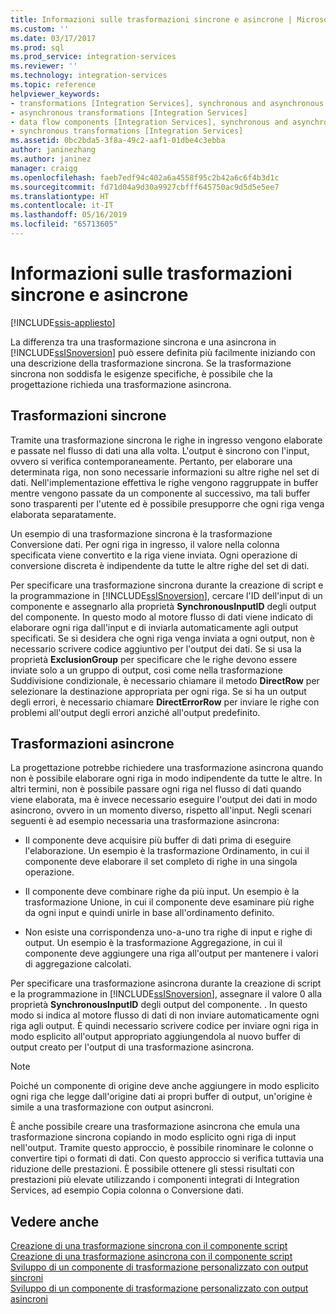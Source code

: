 ```yaml
---
title: Informazioni sulle trasformazioni sincrone e asincrone | Microsoft Docs
ms.custom: ''
ms.date: 03/17/2017
ms.prod: sql
ms.prod_service: integration-services
ms.reviewer: ''
ms.technology: integration-services
ms.topic: reference
helpviewer_keywords:
- transformations [Integration Services], synchronous and asynchronous
- asynchronous transformations [Integration Services]
- data flow components [Integration Services], synchronous and asynchronous
- synchronous transformations [Integration Services]
ms.assetid: 0bc2bda5-3f8a-49c2-aaf1-01dbe4c3ebba
author: janinezhang
ms.author: janinez
manager: craigg
ms.openlocfilehash: faeb7edf94c402a6a4558f95c2b42a6c6f4b3d1c
ms.sourcegitcommit: fd71d04a9d30a9927cbfff645750ac9d5d5e5ee7
ms.translationtype: HT
ms.contentlocale: it-IT
ms.lasthandoff: 05/16/2019
ms.locfileid: "65713605"
---
```

# <a name="understanding-synchronous-and-asynchronous-transformations"></a>Informazioni sulle trasformazioni sincrone e asincrone

[!INCLUDE[ssis-appliesto](../includes/ssis-appliesto-ssvrpluslinux-asdb-asdw-xxx.md)]


  La differenza tra una trasformazione sincrona e una asincrona in [!INCLUDE[ssISnoversion](../includes/ssisnoversion-md.md)] può essere definita più facilmente iniziando con una descrizione della trasformazione sincrona. Se la trasformazione sincrona non soddisfa le esigenze specifiche, è possibile che la progettazione richieda una trasformazione asincrona.  
  
## <a name="synchronous-transformations"></a>Trasformazioni sincrone  
 Tramite una trasformazione sincrona le righe in ingresso vengono elaborate e passate nel flusso di dati una alla volta. L'output è sincrono con l'input, ovvero si verifica contemporaneamente. Pertanto, per elaborare una determinata riga, non sono necessarie informazioni su altre righe nel set di dati. Nell'implementazione effettiva le righe vengono raggruppate in buffer mentre vengono passate da un componente al successivo, ma tali buffer sono trasparenti per l'utente ed è possibile presupporre che ogni riga venga elaborata separatamente.  
  
 Un esempio di una trasformazione sincrona è la trasformazione Conversione dati. Per ogni riga in ingresso, il valore nella colonna specificata viene convertito e la riga viene inviata. Ogni operazione di conversione discreta è indipendente da tutte le altre righe del set di dati.  
  
 Per specificare una trasformazione sincrona durante la creazione di script e la programmazione in [!INCLUDE[ssISnoversion](../includes/ssisnoversion-md.md)], cercare l'ID dell'input di un componente e assegnarlo alla proprietà **SynchronousInputID** degli output del componente. In questo modo al motore flusso di dati viene indicato di elaborare ogni riga dall'input e di inviarla automaticamente agli output specificati. Se si desidera che ogni riga venga inviata a ogni output, non è necessario scrivere codice aggiuntivo per l'output dei dati. Se si usa la proprietà **ExclusionGroup** per specificare che le righe devono essere inviate solo a un gruppo di output, così come nella trasformazione Suddivisione condizionale, è necessario chiamare il metodo **DirectRow** per selezionare la destinazione appropriata per ogni riga. Se si ha un output degli errori, è necessario chiamare **DirectErrorRow** per inviare le righe con problemi all'output degli errori anziché all'output predefinito.  
  
## <a name="asynchronous-transformations"></a>Trasformazioni asincrone  
 La progettazione potrebbe richiedere una trasformazione asincrona quando non è possibile elaborare ogni riga in modo indipendente da tutte le altre. In altri termini, non è possibile passare ogni riga nel flusso di dati quando viene elaborata, ma è invece necessario eseguire l'output dei dati in modo asincrono, ovvero in un momento diverso, rispetto all'input. Negli scenari seguenti è ad esempio necessaria una trasformazione asincrona:  
  
-   Il componente deve acquisire più buffer di dati prima di eseguire l'elaborazione. Un esempio è la trasformazione Ordinamento, in cui il componente deve elaborare il set completo di righe in una singola operazione.  
  
-   Il componente deve combinare righe da più input. Un esempio è la trasformazione Unione, in cui il componente deve esaminare più righe da ogni input e quindi unirle in base all'ordinamento definito.  
  
-   Non esiste una corrispondenza uno-a-uno tra righe di input e righe di output. Un esempio è la trasformazione Aggregazione, in cui il componente deve aggiungere una riga all'output per mantenere i valori di aggregazione calcolati.  
  
 Per specificare una trasformazione asincrona durante la creazione di script e la programmazione in [!INCLUDE[ssISnoversion](../includes/ssisnoversion-md.md)], assegnare il valore 0 alla proprietà **SynchronousInputID** degli output del componente. . In questo modo si indica al motore flusso di dati di non inviare automaticamente ogni riga agli output. È quindi necessario scrivere codice per inviare ogni riga in modo esplicito all'output appropriato aggiungendola al nuovo buffer di output creato per l'output di una trasformazione asincrona.  
  
> [!NOTE]  
>  Poiché un componente di origine deve anche aggiungere in modo esplicito ogni riga che legge dall'origine dati ai propri buffer di output, un'origine è simile a una trasformazione con output asincroni.  
  
 È anche possibile creare una trasformazione asincrona che emula una trasformazione sincrona copiando in modo esplicito ogni riga di input nell'output. Tramite questo approccio, è possibile rinominare le colonne o convertire tipi o formati di dati. Con questo approccio si verifica tuttavia una riduzione delle prestazioni. È possibile ottenere gli stessi risultati con prestazioni più elevate utilizzando i componenti integrati di Integration Services, ad esempio Copia colonna o Conversione dati.  
  
## <a name="see-also"></a>Vedere anche  
 [Creazione di una trasformazione sincrona con il componente script](../integration-services/extending-packages-scripting-data-flow-script-component-types/creating-a-synchronous-transformation-with-the-script-component.md)   
 [Creazione di una trasformazione asincrona con il componente script](../integration-services/extending-packages-scripting-data-flow-script-component-types/creating-an-asynchronous-transformation-with-the-script-component.md)   
 [Sviluppo di un componente di trasformazione personalizzato con output sincroni](../integration-services/extending-packages-custom-objects-data-flow-types/developing-a-custom-transformation-component-with-synchronous-outputs.md)   
 [Sviluppo di un componente di trasformazione personalizzato con output asincroni](../integration-services/extending-packages-custom-objects-data-flow-types/developing-a-custom-transformation-component-with-asynchronous-outputs.md)  
  
  
